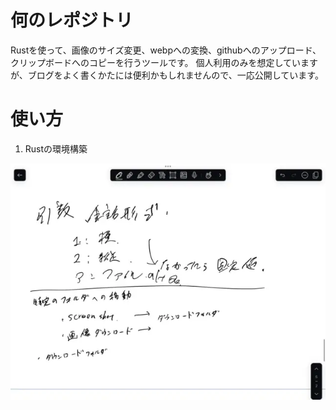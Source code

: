 # 何のレポジトリ
Rustを使って、画像のサイズ変更、webpへの変換、githubへのアップロード、クリップボードへのコピーを行うツールです。
個人利用のみを想定していますが、ブログをよく書くかたには便利かもしれませんので、一応公開しています。

# 使い方
1. Rustの環境構築

![テスト](https://raw.githubusercontent.com/shunkat/image-resize-convert-uploader/master/640_480/test.webp)